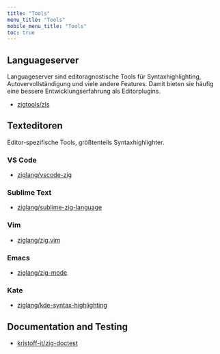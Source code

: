 ```yaml
---
title: "Tools"
menu_title: "Tools"
mobile_menu_title: "Tools"
toc: true
---
```


## Languageserver
Languageserver sind editoragnostische Tools für Syntaxhighlighting, Autovervollständigung und viele andere Features. Damit bieten sie häufig eine bessere Entwicklungserfahrung als Editorplugins.

- [zigtools/zls](https://github.com/zigtools/zls)

## Texteditoren
Editor-spezifische Tools, größtenteils Syntaxhighlighter. 

### VS Code
- [ziglang/vscode-zig](https://github.com/ziglang/vscode-zig)

### Sublime Text
- [ziglang/sublime-zig-language](https://github.com/ziglang/sublime-zig-language)

### Vim
- [ziglang/zig.vim](https://github.com/ziglang/zig.vim)

### Emacs
- [ziglang/zig-mode](https://github.com/ziglang/zig-mode)

### Kate
- [ziglang/kde-syntax-highlighting](https://github.com/ziglang/kde-syntax-highlighting)

## Documentation and Testing
- [kristoff-it/zig-doctest](https://github.com/kristoff-it/zig-doctest)


